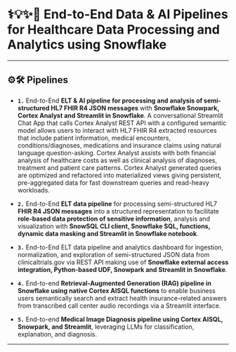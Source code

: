 # ⚕️💡✨🧠 End-to-End Data & AI Pipelines for Healthcare Data Processing and Analytics using Snowflake 

---

## ⚙️🛠️ Pipelines

- __`1.`__ End-to-End __ELT & AI pipeline for processing and analysis of semi-structured HL7 FHIR R4 JSON messages__ with __Snowflake Snowpark, Cortex Analyst and Streamlit in Snowflake__. A conversational Streamlit Chat App that calls Cortex Analyst REST API with a configured semantic model allows users to interact with HL7 FHIR R4 extracted resources that include patient information, medical encounters, conditions/diagnoses, medications and insurance claims using natural language question-asking. Cortex Analyst assists with both financial analysis of healthcare costs as well as clinical analysis of diagnoses, treatment and patient care patterns. Cortex Analyst generated queries are optimized and refactored into materialized views giving persistent, pre-aggregated data for fast downstream queries and read-heavy workloads.
 
- __`2.`__ End-to-End __ELT data pipeline__ for processing semi-structured HL7 __FHIR R4 JSON messages__ into a structured representation to facilitate __role-based data protection of sensitive information__, analysis and visualization with __SnowSQL CLI client, Snowflake SQL, functions, dynamic data masking and Streamlit in Snowflake notebook__.

- __`3.`__ End-to-End ELT data pipeline and analytics dashboard for ingestion, normalization, and exploration of semi-structured JSON data from clinicaltrials.gov via REST API making use of __Snowflake external access integration, Python-based UDF, Snowpark and Streamlit in Snowflake__.

- __`4.`__ End-to-end __Retrieval-Augmented Generation (RAG) pipeline in Snowflake using native Cortex AISQL functions__ to enable business users semantically search and extract health insurance-related answers from transcribed call center audio recordings via a Streamlit interface.

- __`5.`__ End-to-end __Medical Image Diagnosis pipeline using Cortex AISQL, Snowpark, and Streamlit__, leveraging LLMs for classification, explanation, and diagnosis.

---




